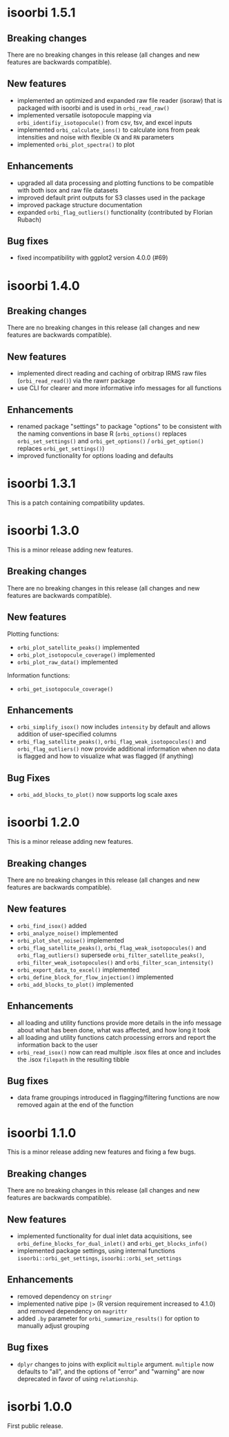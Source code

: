 # isoorbi 1.5.1

## Breaking changes

There are no breaking changes in this release (all changes and new features are backwards compatible).

## New features

* implemented an optimized and expanded raw file reader (isoraw) that is packaged  with isoorbi and is used in `orbi_read_raw()`
* implemented versatile isotopocule mapping via `orbi_identifiy_isotopocule()` from csv, tsv, and excel inputs
* implemented `orbi_calculate_ions()` to calculate ions from peak intensities and noise with flexible `CN` and `RN` parameters
* implemented `orbi_plot_spectra()` to plot 

## Enhancements

* upgraded all data processing and plotting functions to be compatible with both isox and raw file datasets
* improved default print outputs for S3 classes used in the package
* improved package structure documentation
* expanded `orbi_flag_outliers()` functionality (contributed by Florian Rubach)

## Bug fixes

* fixed incompatibility with ggplot2 version 4.0.0 (#69)

# isoorbi 1.4.0

## Breaking changes

There are no breaking changes in this release (all changes and new features are backwards compatible).

## New features

* implemented direct reading and caching of orbitrap IRMS raw files (`orbi_read_read()`) via the rawrr package
* use CLI for clearer and more informative info messages for all functions

## Enhancements

* renamed package "settings" to package "options" to be consistent with the naming conventions in base R (`orbi_options()` replaces `orbi_set_settings()` and `orbi_get_options()` / `orbi_get_option()` replaces `orbi_get_settings()`)
* improved functionality for options loading and defaults

# isoorbi 1.3.1

This is a patch containing compatibility updates.

# isoorbi 1.3.0

This is a minor release adding new features.

## Breaking changes

There are no breaking changes in this release (all changes and new features are backwards compatible).

## New features

Plotting functions:

* `orbi_plot_satellite_peaks()` implemented
* `orbi_plot_isotopocule_coverage()` implemented
* `orbi_plot_raw_data()` implemented

Information functions:

* `orbi_get_isotopocule_coverage()`

## Enhancements

* `orbi_simplify_isox()` now includes `intensity` by default and allows addition of user-specified columns
* `orbi_flag_satellite_peaks()`, `orbi_flag_weak_isotopocules()` and `orbi_flag_outliers()` now provide additional information when no data is flagged and how to visualize what was flagged (if anything)

## Bug Fixes

* `orbi_add_blocks_to_plot()` now supports log scale axes

# isoorbi 1.2.0

This is a minor release adding new features.

## Breaking changes

There are no breaking changes in this release (all changes and new features are backwards compatible).

## New features

* `orbi_find_isox()` added
* `orbi_analyze_noise()` implemented
* `orbi_plot_shot_noise()` implemented
* `orbi_flag_satellite_peaks()`, `orbi_flag_weak_isotopocules()` and `orbi_flag_outliers()` supersede `orbi_filter_satellite_peaks()`, `orbi_filter_weak_isotopocules()` and `orbi_filter_scan_intensity()`
* `orbi_export_data_to_excel()` implemented
* `orbi_define_block_for_flow_injection()` implemented
* `orbi_add_blocks_to_plot()` implemented

## Enhancements

* all loading and utility functions provide more details in the info message about what has been done, what was affected, and how long it took
* all loading and utility functions catch processing errors and report the information back to the user
* `orbi_read_isox()` now can read multiple .isox files at once and includes the .isox `filepath` in the resulting tibble

## Bug fixes

* data frame groupings introduced in flagging/filtering functions are now removed again at the end of the function

# isoorbi 1.1.0

This is a minor release adding new features and fixing a few bugs.

## Breaking changes

There are no breaking changes in this release (all changes and new features are backwards compatible).

## New features

* implemented functionality for dual inlet data acquisitions, see `orbi_define_blocks_for_dual_inlet()` and `orbi_get_blocks_info()`
* implemented package settings, using internal functions `isoorbi::orbi_get_settings`, `isoorbi::orbi_set_settings`

## Enhancements

* removed dependency on `stringr`
* implemented native pipe `|>` (R version requirement increased to 4.1.0) and removed dependency on `magrittr`
* added `.by` parameter for `orbi_summarize_results()` for option to manually adjust grouping

## Bug fixes

* `dplyr` changes to joins with explicit `multiple` argument. `multiple` now defaults to "all", and the options of "error" and "warning" are now deprecated in favor of using `relationship`. 

# isorbi 1.0.0

First public release.
